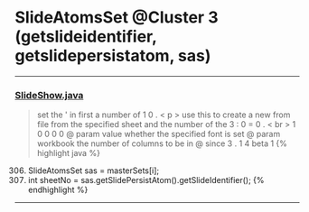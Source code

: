 # SlideAtomsSet @Cluster 3 (getslideidentifier, getslidepersistatom, sas)

***

### [SlideShow.java](https://searchcode.com/codesearch/view/97394959/)
> set the ' in first a number of 1 0 . < p > use this to create a new from file from the specified sheet and the number of the 3 : 0 = 0 . < br > 1 0 0 0 0 @ param value whether the specified font is set @ param workbook the number of columns to be in @ since 3 . 1 4 beta 1 
{% highlight java %}
306. SlideAtomsSet sas = masterSets[i];
307. int sheetNo = sas.getSlidePersistAtom().getSlideIdentifier();
{% endhighlight %}

***

